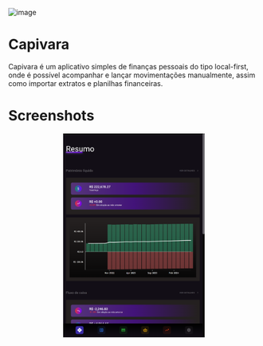 
![image](https://github.com/user-attachments/assets/277588a6-e641-4762-be36-8acee97b7eee)

# Capivara

Capivara é um aplicativo simples de finanças pessoais do tipo local-first, onde é possível acompanhar e lançar movimentações manualmente, assim como importar extratos e planilhas financeiras.

# Screenshots

<div align="center">
  <a href="https://capybara-teal.vercel.app"><img style="width: 284px" src="screenshot.png" alt="Capybara" /></a>
</div>

